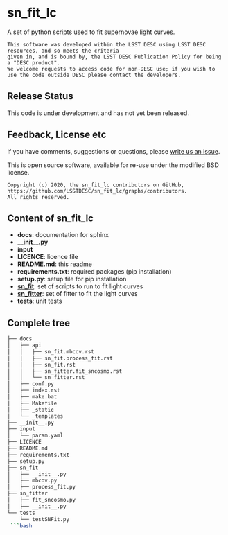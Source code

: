 # sn_fit_lc

A set of python scripts used to fit supernovae light curves.

```
This software was developed within the LSST DESC using LSST DESC resources, and so meets the criteria 
given in, and is bound by, the LSST DESC Publication Policy for being a "DESC product".
We welcome requests to access code for non-DESC use; if you wish to use the code outside DESC please contact the developers.

```
## Release Status

This code is under development and has not yet been released.

## Feedback, License etc

If you have comments, suggestions or questions, please [write us an issue](https://github.com/LSSTDESC/sn_fit_lc/issues).

This is open source software, available for re-use under the modified BSD license.

```
Copyright (c) 2020, the sn_fit_lc contributors on GitHub, https://github.com/LSSTDESC/sn_fit_lc/graphs/contributors.
All rights reserved.
```

## Content of sn_fit_lc ##
* **docs**: documentation for sphinx
* **\_\_init\_\_.py**
* **input**
* **LICENCE**: licence file
* **README.md**: this readme
* **requirements.txt**: required packages (pip installation) 
* **setup.py**: setup file for pip installation
* [**sn_fit**](doc_package/sn_fit.md): set of scripts to run to fit light curves
* [**sn_fitter**](doc_package/sn_fitter.md): set of fitter to fit the light curves
* **tests**: unit tests



## Complete tree ##
```bash
├── docs
│   ├── api
│   │   ├── sn_fit.mbcov.rst
│   │   ├── sn_fit.process_fit.rst
│   │   ├── sn_fit.rst
│   │   ├── sn_fitter.fit_sncosmo.rst
│   │   └── sn_fitter.rst
│   ├── conf.py
│   ├── index.rst
│   ├── make.bat
│   ├── Makefile
│   ├── _static
│   └── _templates
├── __init__.py
├── input
│   └── param.yaml
├── LICENCE
├── README.md
├── requirements.txt
├── setup.py
├── sn_fit
│   ├── __init__.py
│   ├── mbcov.py
│   ├── process_fit.py
├── sn_fitter
│   ├── fit_sncosmo.py
│   ├── __init__.py
└── tests
    └── testSNFit.py
 ```bash
